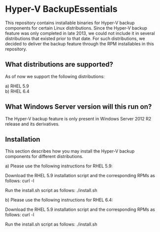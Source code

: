 Hyper-V BackupEssentials
========================

This repository contains installable binaries for Hyper-V backup 
components for certain Linux distributions. Since the Hyper-V backup
feature was only completed in late 2013, we could not include it
in several distributions that existed prior to that date. For such
distributions, we decided to deliver the backup feature through
the RPM installables in this repository.

What distributions are supported?
---------------------------------

As of now we support the following distributions:

a) RHEL 5.9<br>
b) RHEL 6.4<br>

What Windows Server version will this run on?
---------------------------------------------
The Hyper-V backup feature is only present in Windows Server 2012 R2 
release and its derivatives.

Installation
------------
This section describes how you may install the Hyper-V backup 
components for different distributions.<br>

a) Please use the following instructions for RHEL 5.9:

Download the RHEL 5.9 installation script and the corresponding
RPMs as follows:
curl -l

Run the install.sh script as follows:
./install.sh

b) Please use the following instructions for RHEL 6.4:

Download the RHEL 5.9 installation script and the corresponding
RPMs as follows:
curl -l

Run the install.sh script as follows:
./install.sh
